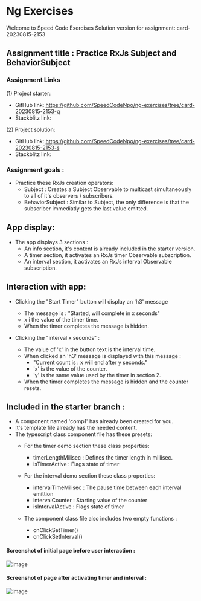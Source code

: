 # Ng Exercises

Welcome to Speed Code Exercises
Solution version for assignment: card-20230815-2153

## Assignment title : Practice RxJs Subject and BehaviorSubject

### Assignment Links
(1) Project starter:
  - GitHub link: https://github.com/SpeedCodeNpo/ng-exercises/tree/card-20230815-2153-q
  - Stackblitz link: 

(2) Project solution:
  - GitHub link: https://github.com/SpeedCodeNpo/ng-exercises/tree/card-20230815-2153-s
  - Stackblitz link: 

### Assignment goals :
- Practice these RxJs creation operators:
    - Subject : Creates a Subject Observable to multicast simultaneously to all of it's observers / subscribers.
    - BehaviorSubject : Similar to Subject, the only difference is that the subscriber immediatly gets the last value emitted.

## App display:
- The app displays 3 sections :
  - An info section, it's content is already included in the starter version.
  - A timer section, it activates an RxJs timer Observable subscription.
  - An interval section, it activates an RxJs interval Observable subscription.

## Interaction with app:
  - Clicking the "Start Timer" button will display an 'h3' message 
      - The message is :  "Started, will complete in x seconds"
      - x i the value of the timer time.
      - When the timer completes the message is hidden.

  - Clicking the "interval x seconds" : 
      - The value of 'x' in the button text is the interval time.
      - When clicked an 'h3' message is displayed with this message :
        - "Current count is : x will end after y seconds."
        - 'x' is the value of the counter.
        - 'y' is the same value used by the timer in section 2.
      - When the timer completes the message is hidden and the counter resets.


## Included in the starter branch :
- A component named 'comp1' has already been created for you.
- It's template file already has the needed content.
- The typescript class component file has these presets: 
  - For the timer demo section these class properties: 
    - timerLengthMilisec : Defines the timer length in millisec.
    - isTimerActive : Flags state of timer

  - For the interval demo section these class properties: 
    - intervalTimeMilisec : The pause time between each interval emittion
    - intervalCounter : Starting value of the counter
    - isIntervalActive : Flags state of timer

  - The component class file also includes two empty functions :
    - onClickSetTimer()
    - onClickSetInterval()


#### Screenshot of initial page before user interaction :
![image](https://github.com/SpeedCodeNpo/ng-exercises/assets/132397719/8ced1406-3ede-4ab2-9c89-e845c6e22d37)


#### Screenshot of page after activating timer and interval :
![image](https://github.com/SpeedCodeNpo/ng-exercises/assets/132397719/32e9a037-4fcd-4e88-b34a-13cb42673819)

